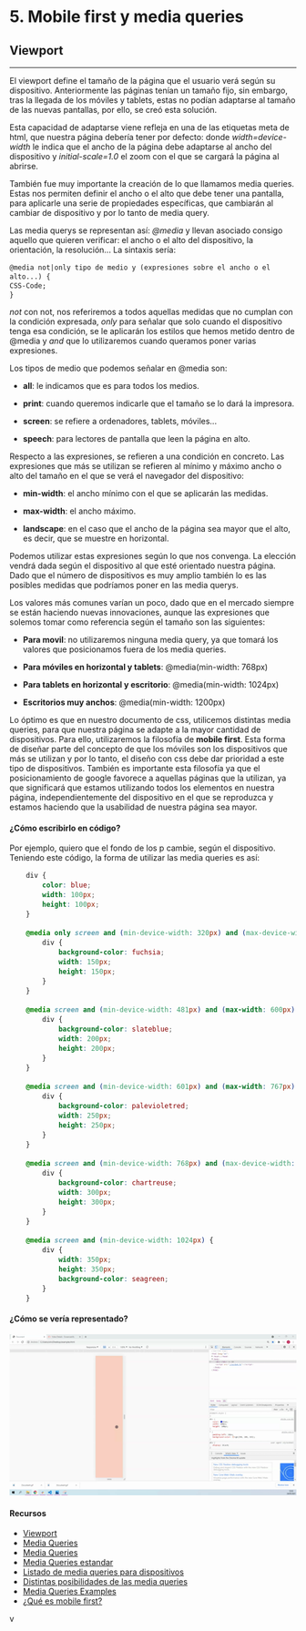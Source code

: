 # 5. Mobile first y media queries

## Viewport
***
El viewport define el tamaño de la página que el usuario verá según su dispositivo. Anteriormente las páginas tenían un tamaño fijo, sin embargo, tras la llegada de los móviles y tablets, estas no podían adaptarse al tamaño de las nuevas pantallas, por ello, se creó esta solución. 

Esta capacidad de adaptarse viene refleja en una de las etiquetas meta de html, que nuestra página debería tener por defecto: *<meta name="viewport" content="width=device-width, initial-scale=1.0">* donde *width=device-width* le indica que el ancho de la página debe adaptarse al ancho del dispositivo y *initial-scale=1.0* el zoom con el que se cargará la página al abrirse. 

También fue muy importante la creación de lo que llamamos media queries. Estas nos permiten definir el ancho o el alto que debe tener una pantalla, para aplicarle una serie de propiedades específicas, que cambiarán al cambiar de dispositivo y por lo tanto de media query. 

Las media querys se representan así: *@media* y llevan asociado consigo aquello que quieren verificar: el ancho o el alto del dispositivo, la orientación, la resolución... La sintaxis sería: 

    @media not|only tipo de medio y (expresiones sobre el ancho o el alto...) {
    CSS-Code;
    }

 *not* con not, nos referiremos a todos aquellas medidas que no cumplan con la condición expresada, *only* para señalar que solo cuando el dispositivo tenga esa condición, se le aplicarán los estilos que hemos metido dentro de @media y *and* que lo utilizaremos cuando queramos poner varias expresiones. 

Los tipos de medio que podemos señalar en @media son: 

- **all**: le indicamos que es para todos los medios. 

- **print**: cuando queremos indicarle que el tamaño se lo dará la impresora.

- **screen**: se refiere a ordenadores, tablets, móviles...

- **speech**: para lectores de pantalla que leen la página en alto. 

Respecto a las expresiones, se refieren a una condición en concreto. Las expresiones que más se utilizan se refieren al mínimo y máximo ancho o alto del tamaño en el que se verá el navegador del dispositivo:

- **min-width**: el ancho mínimo con el que se aplicarán las medidas. 

- **max-width**: el ancho máximo.

- **landscape**: en el caso que el ancho de la página sea mayor que el alto, es decir, que se muestre en horizontal. 

Podemos utilizar estas expresiones según lo que nos convenga. La elección vendrá dada según el dispositivo al que esté orientado nuestra página. Dado que el número de dispositivos es muy amplio también lo es las posibles medidas que podríamos poner en las media querys. 

Los valores más comunes varían un poco, dado que en el mercado siempre se están haciendo nuevas innovaciones, aunque las expresiones que solemos tomar como referencia según el tamaño son las siguientes: 

- **Para movil**: no utilizaremos ninguna media query, ya que tomará los valores que posicionamos fuera de los media queries. 

- **Para móviles en horizontal y tablets**: @media(min-width: 768px)

- **Para tablets en horizontal y escritorio**: @media(min-width: 1024px)

- **Escritorios muy anchos**: @media(min-width: 1200px)

Lo óptimo es que en nuestro documento de css, utilicemos distintas media queries, para que nuestra página se adapte a la mayor cantidad de dispositivos. Para ello, utilizaremos la filosofía de **mobile first**. Esta forma de diseñar parte del concepto de que los móviles son los dispositivos que más se utilizan y por lo tanto, el diseño con css debe dar prioridad a este tipo de dispositivos. También es importante esta filosofía ya que el posicionamiento de google favorece a aquellas páginas que la utilizan, ya que significará que estamos utilizando todos los elementos en nuestra página, independientemente del dispositivo en el que se reproduzca y estamos haciendo que la usabilidad de nuestra página sea mayor. 

#### ¿Cómo escribirlo en código?

Por ejemplo, quiero que el fondo de los p cambie, según el dispositivo. Teniendo este código, la forma de utilizar las media queries es así:
```css
    div {
        color: blue;
        width: 100px;
        height: 100px;
    }

    @media only screen and (min-device-width: 320px) and (max-device-width: 480px) {
        div {
            background-color: fuchsia;
            width: 150px;
            height: 150px;
        }
    }

    @media screen and (min-device-width: 481px) and (max-width: 600px) {
        div {
            background-color: slateblue;
            width: 200px;
            height: 200px;
        }
    }

    @media screen and (min-device-width: 601px) and (max-width: 767px) {
        div {
            background-color: palevioletred;
            width: 250px;
            height: 250px;
        }
    }

    @media screen and (min-device-width: 768px) and (max-device-width: 1023px) {
        div {
            background-color: chartreuse;
            width: 300px;
            height: 300px;
        }
    }

    @media screen and (min-device-width: 1024px) {
        div {
            width: 350px;
            height: 350px;
            background-color: seagreen;
        }
    }

```
#### ¿Cómo se vería representado?
![img](../../../assets/rampup/bloque02/clase5-ejemplo1.gif)

#### Recursos

- [Viewport](https://www.w3schools.com/css/css_rwd_viewport.asp)
- [Media Queries](https://www.w3schools.com/css/css_rwd_mediaqueries.asp)
- [Media Queries](https://www.w3schools.com/css/css3_mediaqueries.asp)
- [Media Queries estandar](https://css-tricks.com/snippets/css/media-queries-for-standard-devices/)
- [Listado de media queries para dispositivos](https://www.bufa.es/css3-listado-media-queries/)
- [Distintas posibilidades de las media queries](https://developer.mozilla.org/es/docs/Web/CSS/Media_Queries/Using_media_queries)
- [Media Queries Examples](https://www.w3schools.com/css/css3_mediaqueries_ex.asp)
- [¿Qué es mobile first?](https://www.qualitydevs.com/2019/02/07/que-es-mobile-first-y-por-que-es-importante/)


v 